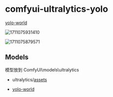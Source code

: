 # comfyui-ultralytics-yolo
[yolo-world](https://docs.ultralytics.com/zh/models/yolo-world/#key-features)


![1711075931410](https://github.com/shadowcz007/comfyui-ultralytics-yolo/assets/12645064/7218b5ce-a86b-4104-a771-f8f800894193)

![1711075879571](https://github.com/shadowcz007/comfyui-ultralytics-yolo/assets/12645064/994d49a4-7623-4b4f-91aa-70e42f295a3c)

## Models
模型放到 ComfyUI\models\ultralytics

* ultralytics/[assets](https://github.com/ultralytics/assets/releases/) 

* [yolo-world](https://docs.ultralytics.com/zh/models/yolo-world/#available-models-supported-tasks-and-operating-modes)
